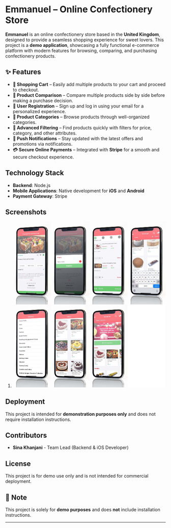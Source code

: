 # Emmanuel – Online Confectionery Store

**Emmanuel** is an online confectionery store based in the **United Kingdom**, designed to provide a seamless shopping experience for sweet lovers. This project is a **demo application**, showcasing a fully functional e-commerce platform with modern features for browsing, comparing, and purchasing confectionery products.

## ✨ Features

- **🛒 Shopping Cart** – Easily add multiple products to your cart and proceed to checkout.
- **🔄 Product Comparison** – Compare multiple products side by side before making a purchase decision.
- **📧 User Registration** – Sign up and log in using your email for a personalized experience.
- **📂 Product Categories** – Browse products through well-organized categories.
- **🎯 Advanced Filtering** – Find products quickly with filters for price, category, and other attributes.
- **🔔 Push Notifications** – Stay updated with the latest offers and promotions via notifications.
- **💳 Secure Online Payments** – Integrated with **Stripe** for a smooth and secure checkout experience.

## Technology Stack
- **Backend**: Node.js
- **Mobile Applications**: Native development for **iOS** and **Android**
- **Payment Gateway**: Stripe

## Screenshots

1. ![Screenshot 1](./mnt/grid_image.jpeg)

## Deployment
This project is intended for **demonstration purposes only** and does not require installation instructions.

## Contributors
- **Sina Khanjani** - Team Lead (Backend & iOS Developer)

## License
This project is for demo use only and is not intended for commercial deployment.

## 📌 Note

This project is solely for **demo purposes** and does **not** include installation instructions.

---

